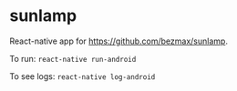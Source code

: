 # sunlamp

React-native app for https://github.com/bezmax/sunlamp.

To run: `react-native run-android`

To see logs: `react-native log-android`
